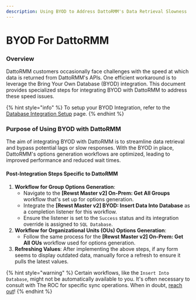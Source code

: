 ```yaml
---
description: Using BYOD to Address DattoRMM's Data Retrieval Slowness
---
```


# BYOD For DattoRMM

### Overview

DattoRMM customers occasionally face challenges with the speed at which data is returned from DattoRMM's APIs. One efficient workaround is to leverage the Bring Your Own Database (BYOD) integration. This document provides specialized steps for integrating BYOD with DattoRMM to address these speed issues.

{% hint style="info" %}
To setup your BYOD Integration, refer to the [Database Integration Setup](../../database/database-integration-setup.md) page.
{% endhint %}

### Purpose of Using BYOD with DattoRMM

The aim of integrating BYOD with DattoRMM is to streamline data retrieval and bypass potential lags or slow responses. With the BYOD in place, DattoRMM's options generation workflows are optimized, leading to improved performance and reduced wait times.

#### Post-Integration Steps Specific to DattoRMM

1. **Workflow for Group Options Generation**:
   * Navigate to the **\[Rewst Master v2] On-Prem: Get All Groups** workflow that's set up for options generation.
   * Integrate the **\[Rewst Master v2] BYOD: Insert Data Into Database** as a completion listener for this workflow.
   * Ensure the listener is set to the `Success` status and its integration override is assigned to `SQL Database`.
2. **Workflow for Organizational Units (OUs) Options Generation**:
   * Follow the same process for the **\[Rewst Master v2] On-Prem: Get All OUs** workflow used for options generation.
3. **Refreshing Values**: After implementing the above steps, if any form seems to display outdated data, manually force a refresh to ensure it pulls the latest values.

{% hint style="warning" %}
Certain workflows, like the `Insert Into Database`, might not be automatically available to you. It's often necessary to consult with The ROC for specific sync operations. When in doubt, [reach out](../../../../support/contact-resources.md)!
{% endhint %}
